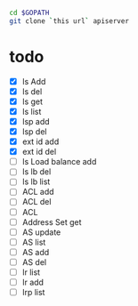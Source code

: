 ```bash
cd $GOPATH
git clone `this url` apiserver
```
todo
====
- [x] ls Add
- [x] ls del
- [x] ls get
- [x] ls list
- [x] lsp add
- [x] lsp del
- [x] ext id add
- [x] ext id del
- [ ] ls Load balance add
- [ ] ls lb del
- [ ] ls lb list
- [ ] ACL add
- [ ] ACL del
- [ ] ACL 
- [ ] Address Set get
- [ ] AS update
- [ ] AS list
- [ ] AS add
- [ ] AS del
- [ ] lr list
- [ ] lr add
- [ ] lrp list 